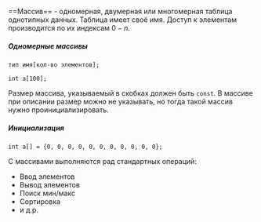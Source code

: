 ==Массив== - одномерная, двумерная или многомерная таблица однотипных данных. Таблица имеет своё имя. Доступ к элементам производится по их индексам $0-n$.

##### Одномерные массивы
```
тип имя[кол-во элементов];

int a[100];
```
Размер массива, указываемый в скобках должен быть `const`. В массиве при описании размер можно не указывать, но тогда такой массив нужно проинициализировать.

##### Инициализация
```
int a[] = {0, 0, 0, 0, 0, 0, 0, 0, 0, 0, 0};
```
С массивами выполняются рад стандартных операций:
- Ввод элементов
- Вывод элементов
- Поиск мин/макс
- Сортировка
- и д.р.